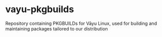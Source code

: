 # vayu-pkgbuilds
Repository containing PKGBUILDs for Vāyu Linux, used for building and maintaining packages tailored to our distribution
